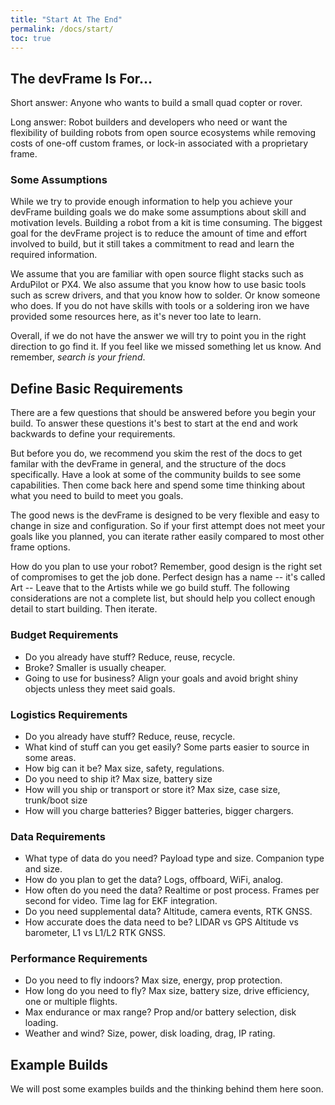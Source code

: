 ```yaml
---
title: "Start At The End"
permalink: /docs/start/
toc: true
---
```


## The devFrame Is For...

Short answer:  Anyone who wants to build a small quad copter or rover.

Long answer:  Robot builders and developers who need or want the flexibility of building robots from open source ecosystems while removing costs of one-off custom frames, or lock-in associated with a proprietary frame.

### Some Assumptions
While we try to provide enough information to help you achieve your devFrame building goals we do make some assumptions about skill and motivation levels.  Building a robot from a kit is time consuming.  The biggest goal for the devFrame project is to reduce the amount of time and effort involved to build, but it still takes a commitment to read and learn the required information.  

We assume that you are familiar with open source flight stacks such as ArduPilot or PX4.  We also assume that you know how to use basic tools such as screw drivers, and that you know how to solder.  Or know someone who does.  If you do not have skills with tools or a soldering iron we have provided some resources here, as it's never too late to learn.

Overall, if we do not have the answer we will try to point you in the right direction to go find it.  If you feel like we missed something let us know.  And remember, *search is your friend*.


## Define Basic Requirements

There are a few questions that should be answered before you begin your build.  To answer these questions it's best to start at the end and work backwards to define your requirements.  

But before you do, we recommend you skim the rest of the docs to get familar with the devFrame in general, and the structure of the docs specifically.  Have a look at some of the community builds to see some capabilities.  Then come back here and spend some time thinking about what you need to build to meet you goals.

The good news is the devFrame is designed to be very flexible and easy to change in size and configuration.  So if your first attempt does not meet your goals like you planned, you can iterate rather easily compared to most other frame options.

How do you plan to use your robot?  Remember, good design is the right set of compromises to get the job done.  Perfect design has a name -- it's called Art -- Leave that to the Artists while we go build stuff.  The following considerations are not a complete list, but should help you collect enough detail to start building.  Then iterate.

### Budget Requirements
- Do you already have stuff?  Reduce, reuse, recycle.
- Broke?  Smaller is usually cheaper.
- Going to use for business?  Align your goals and avoid bright shiny objects unless they meet said goals.

### Logistics Requirements
- Do you already have stuff?  Reduce, reuse, recycle.
- What kind of stuff can you get easily?  Some parts easier to source in some areas.
- How big can it be?  Max size, safety, regulations.
- Do you need to ship it?  Max size, battery size
- How will you ship or transport or store it?  Max size, case size, trunk/boot size
- How will you charge batteries?  Bigger batteries, bigger chargers.

### Data Requirements
- What type of data do you need?  Payload type and size.  Companion type and size.
- How do you plan to get the data? Logs, offboard, WiFi, analog.
- How often do you need the data?  Realtime or post process.  Frames per second for video.  Time lag for EKF integration.
- Do you need supplemental data?  Altitude, camera events, RTK GNSS.
- How accurate does the data need to be?  LIDAR vs GPS Altitude vs barometer, L1 vs L1/L2 RTK GNSS.

### Performance Requirements
- Do you need to fly indoors?  Max size, energy, prop protection.
- How long do you need to fly?  Max size, battery size, drive efficiency, one or multiple flights.
- Max endurance or max range?  Prop and/or battery selection, disk loading.
- Weather and wind?  Size, power, disk loading, drag, IP rating.

## Example Builds

We will post some examples builds and the thinking behind them here soon.





